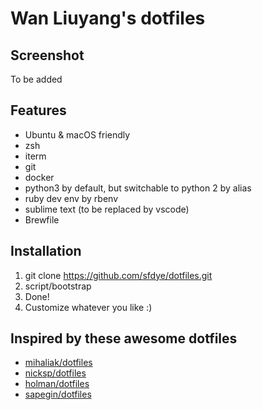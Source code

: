 # Wan Liuyang's dotfiles

## Screenshot
To be added

## Features

- Ubuntu & macOS friendly
- zsh
- iterm
- git 
- docker
- python3 by default, but switchable to python 2 by alias 
- ruby dev env by rbenv
- sublime text (to be replaced by vscode)
- Brewfile

## Installation 
1. git clone https://github.com/sfdye/dotfiles.git
2. script/bootstrap
3. Done!
4. Customize whatever you like :)

## Inspired by these awesome dotfiles
- [mihaliak/dotfiles](https://github.com/mihaliak/dotfiles)
- [nicksp/dotfiles](https://github.com/nicksp/dotfiles)
- [holman/dotfiles](https://github.com/holman/dotfiles)
- [sapegin/dotfiles](https://github.com/sapegin/dotfiles)


